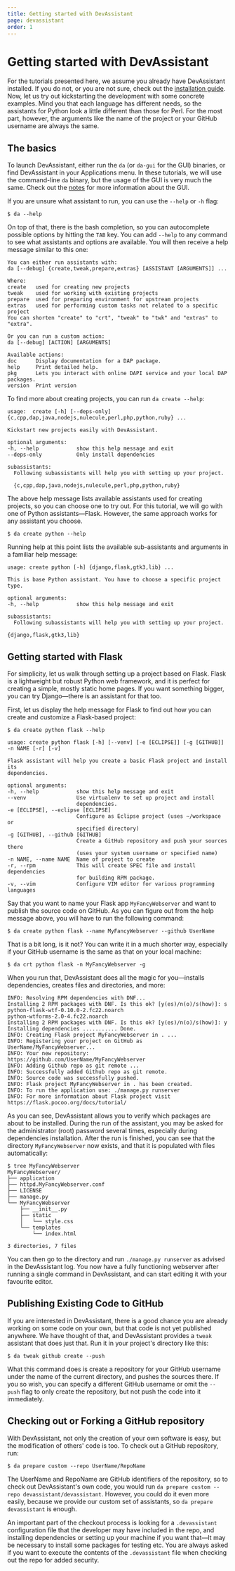 ```yaml
---
title: Getting started with DevAssistant
page: devassistant
order: 1
---
```


# Getting started with DevAssistant

For the tutorials presented here, we assume you already have DevAssistant
installed. If you do not, or you are not sure, check out the [installation
guide](about.html#installing-devassistant-on-fedora). Now, let us try out
kickstarting the development with some concrete examples. Mind you that each
language has different needs, so the assistants for Python look a little
different than those for Perl. For the most part, however, the arguments like
the name of the project or your GitHub username are always the same.

## The basics

To launch DevAssistant, either run the `da` (or `da-gui` for the GUI) binaries,
or find DevAssistant in your Applications menu. In these tutorials, we will use
the command-line `da` binary, but the usage of the GUI is very much the same.
Check out the [notes](notes.html) for more information about the GUI.

If you are unsure what assistant to run, you can use the `--help` or `-h` flag:

    $ da --help

On top of that, there is the bash completion, so you can autocomplete possible
options by hitting the `TAB` key. You can add `--help` to any command to see
what assistants and options are available. You will then receive a help message
similar to this one:

    You can either run assistants with:
    da [--debug] {create,tweak,prepare,extras} [ASSISTANT [ARGUMENTS]] ...

    Where:
    create   used for creating new projects
    tweak    used for working with existing projects
    prepare  used for preparing environment for upstream projects
    extras   used for performing custom tasks not related to a specific project
    You can shorten "create" to "crt", "tweak" to "twk" and "extras" to "extra".

    Or you can run a custom action:
    da [--debug] [ACTION] [ARGUMENTS]

    Available actions:
    doc      Display documentation for a DAP package.
    help     Print detailed help.
    pkg      Lets you interact with online DAPI service and your local DAP packages.
    version  Print version

To find more about creating projects, you can run `da create --help`:

    usage:  create [-h] [--deps-only] {c,cpp,dap,java,nodejs,nulecule,perl,php,python,ruby} ...

    Kickstart new projects easily with DevAssistant.

    optional arguments:
    -h, --help            show this help message and exit
    --deps-only           Only install dependencies

    subassistants:
      Following subassistants will help you with setting up your project.

      {c,cpp,dap,java,nodejs,nulecule,perl,php,python,ruby}

The above help message lists available assistants used for creating projects,
so you can choose one to try out. For this tutorial, we will go with one of Python
assistants—Flask. However, the same approach works for any assistant you
choose.

    $ da create python --help

Running help at this point lists the available sub-assistants and arguments in
a familiar help message:

    usage: create python [-h] {django,flask,gtk3,lib} ...

    This is base Python assistant. You have to choose a specific project type.

    optional arguments:
    -h, --help            show this help message and exit

    subassistants:
      Following subassistants will help you with setting up your project.

    {django,flask,gtk3,lib}


## Getting started with Flask

For simplicity, let us walk through setting up a project based on Flask. Flask
is a lightweight but robust Python web framework, and it is perfect for
creating a simple, mostly static home pages. If you want something bigger, you
can try Django—there is an assistant for that too.

First, let us display the help message for Flask to find out how you can create
and customize a Flask-based project:
```
$ da create python flask --help
```

    usage: create python flask [-h] [--venv] [-e [ECLIPSE]] [-g [GITHUB]] -n NAME [-r] [-v]

    Flask assistant will help you create a basic Flask project and install its
    dependencies.

    optional arguments:
    -h, --help            show this help message and exit
    --venv                Use virtualenv to set up project and install
                          dependencies.
    -e [ECLIPSE], --eclipse [ECLIPSE]
                          Configure as Eclipse project (uses ~/workspace or
                          specified directory)
    -g [GITHUB], --github [GITHUB]
                          Create a GitHub repository and push your sources there
                          (uses your system username or specified name)
    -n NAME, --name NAME  Name of project to create
    -r, --rpm             This will create SPEC file and install dependencies
                          for building RPM package.
    -v, --vim             Configure VIM editor for various programming languages

Say that you want to name your Flask app `MyFancyWebserver` and want to publish
the source code on GitHub. As you can figure out from the help message above,
you will have to run the following command:

    $ da create python flask --name MyFancyWebserver --github UserName

That is a bit long, is it not? You can write it in a much shorter way,
especially if your GitHub username is the same as that on your local machine:

    $ da crt python flask -n MyFancyWebserver -g

When you run that, DevAssistant does all the magic for you—installs
dependencies, creates files and directories, and more:

    INFO: Resolving RPM dependencies with DNF...
    Installing 2 RPM packages with DNF. Is this ok? [y(es)/n(o)/s(how)]: s
    python-flask-wtf-0.10.0-2.fc22.noarch
    python-wtforms-2.0-4.fc22.noarch
    Installing 2 RPM packages with DNF. Is this ok? [y(es)/n(o)/s(how)]: y
    Installing dependencies ........... Done.
    INFO: Creating Flask project MyFancyWebserver in . ...
    INFO: Registering your project on GitHub as UserName/MyFancyWebserver...
    INFO: Your new repository: https://github.com/UserName/MyFancyWebserver
    INFO: Adding Github repo as git remote ...
    INFO: Successfully added Github repo as git remote.
    INFO: Source code was successfully pushed.
    INFO: Flask project MyFancyWebserver in . has been created.
    INFO: To run the application use: ./manage.py runserver
    INFO: For more information about Flask project visit https://flask.pocoo.org/docs/tutorial/

As you can see, DevAssistant allows you to verify which packages are about to
be installed.  During the run of the assistant, you may be asked for the
administrator (root) password several times, especially during dependencies
installation. After the run is finished, you can see that the directory
`MyFancyWebserver` now exists, and that it is populated with files
automatically:

    $ tree MyFancyWebserver
    MyFancyWebserver/
    ├── application
    ├── httpd.MyFancyWebserver.conf
    ├── LICENSE
    ├── manage.py
    └── MyFancyWebserver
        ├── __init__.py
        ├── static
        │   └── style.css
        └── templates
            └── index.html

    3 directories, 7 files

You can then go to the directory and run `./manage.py runserver` as advised in
the DevAssistant log. You now have a fully functioning webserver after running
a single command in DevAssistant, and can start editing it with your favourite
editor.

## Publishing Existing Code to GitHub

If you are interested in DevAssistant, there is a good chance you are already
working on some code on your own, but that code is not yet published anywhere.
We have thought of that, and DevAssistant provides a `tweak` assistant that
does just that. Run it in your project's directory like this:

    $ da tweak github create --push

What this command does is create a repository for your GitHub username under
the name of the current directory, and pushes the sources there. If you so
wish, you can specify a different GitHub username or omit the `--push` flag to
only create the repository, but not push the code into it immediately.

## Checking out or Forking a GitHub repository

With DevAssistant, not only the creation of your own software is easy, but
the modification of others' code is too. To check out a GitHub repository, run:

    $ da prepare custom --repo UserName/RepoName

The UserName and RepoName are GitHub identifiers of the repository, so to check
out DevAssistant's own code, you would run `da prepare custom --repo
devassistant/devassistant`. However, you could do it even more easily, because
we provide our custom set of assistants, so `da prepare devassistant` is
enough.

An important part of the checkout process is looking for a `.devassistant`
configuration file that the developer may have included in the repo, and
installing dependencies or setting up your machine if you want that—It may be
necessary to install some packages for testing etc. You are always asked if you
want to execute the contents of the `.devassistant` file when checking out the
repo for added security.
